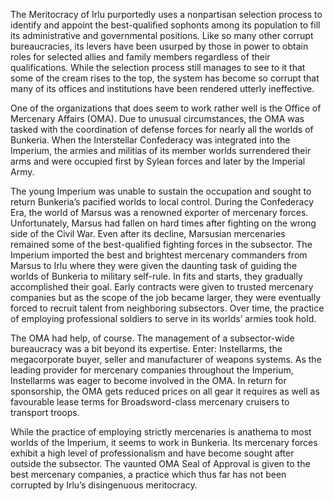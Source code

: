 The Meritocracy of Irlu purportedly uses a nonpartisan selection process to identify and appoint the best-qualified sophonts among its population to fill its administrative and governmental positions. Like so many other corrupt bureaucracies, its levers have been usurped by those in power to obtain roles for selected allies and family members regardless of their qualifications. While the selection process still manages to see to it that some of the cream rises to the top, the system has become so corrupt that many of its offices and institutions have been rendered utterly ineffective.

One of the organizations that does seem to work rather well is the Office of Mercenary Affairs (OMA). Due to unusual circumstances, the OMA was tasked with the coordination of defense forces for nearly all the worlds of Bunkeria. When the Interstellar Confederacy was integrated into the Imperium, the armies and militias of its member worlds surrendered their arms and were occupied first by Sylean forces and later by the Imperial Army.

The young Imperium was unable to sustain the occupation and sought to return Bunkeria’s pacified worlds to local control. During the Confederacy Era, the world of Marsus was a renowned exporter of mercenary forces. Unfortunately, Marsus had fallen on hard times after fighting on the wrong side of the Civil War. Even after its decline, Marsusian mercenaries remained some of the best-qualified fighting forces in the subsector. The Imperium imported the best and brightest mercenary commanders from Marsus to Irlu where they were given the daunting task of guiding the worlds of Bunkeria to military self-rule. In fits and starts, they gradually accomplished their goal. Early contracts were given to trusted mercenary companies but as the scope of the job became larger, they were eventually forced to recruit talent from neighboring subsectors. Over time, the practice of employing professional soldiers to serve in its worlds’ armies took hold.

The OMA had help, of course. The management of a subsector-wide bureaucracy was a bit beyond its expertise. Enter: Instellarms, the megacorporate buyer, seller and manufacturer of weapons systems. As the leading provider for mercenary companies throughout the Imperium, Instellarms was eager to become involved in the OMA. In return for sponsorship, the OMA gets reduced prices on all gear it requires as well as favourable lease terms for Broadsword-class mercenary cruisers to transport troops.

While the practice of employing strictly mercenaries is anathema to most worlds of the Imperium, it seems to work in Bunkeria. Its mercenary forces exhibit a high level of professionalism and have become sought after outside the subsector. The vaunted OMA Seal of Approval is given to the best mercenary companies, a practice which thus far has not been corrupted by Irlu’s disingenuous meritocracy.
